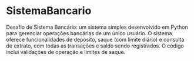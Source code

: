 # SistemaBancario
Desafio de Sistema Bancário: um sistema simples desenvolvido em Python para gerenciar operações bancárias de um único usuário. O sistema oferece funcionalidades de depósito, saque (com limite diário) e consulta de extrato, com todas as transações e saldo sendo registrados. O código inclui validações de operação e limites de saque.
